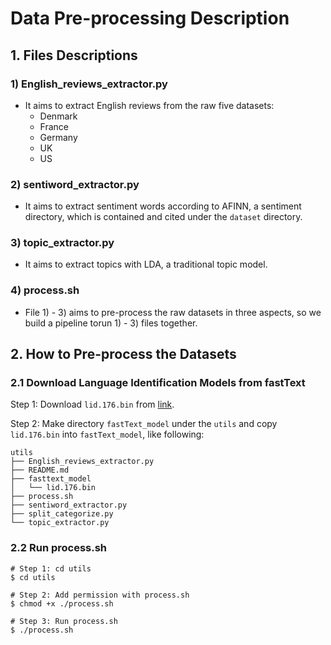 # Data Pre-processing Description


## 1. Files Descriptions

### 1) English_reviews_extractor.py

- It aims to extract English reviews from the raw five datasets: 
  - Denmark
  - France
  - Germany
  - UK
  - US

### 2) sentiword_extractor.py

- It aims to extract sentiment words according to AFINN, a sentiment directory, which is contained and cited under the `dataset` directory.

### 3) topic_extractor.py

- It aims to extract topics with LDA, a traditional topic model.

### 4) process.sh

- File 1) - 3) aims to pre-process the raw datasets in three aspects, so we build a pipeline torun 1) - 3) files together.


## 2. How to Pre-process the Datasets

### 2.1 Download Language Identification Models from fastText

Step 1: Download `lid.176.bin` from [link](https://fasttext.cc/docs/en/language-identification.html).

Step 2: Make directory `fastText_model` under the `utils` and copy `lid.176.bin` into `fastText_model`, like following:

```
utils
├── English_reviews_extractor.py
├── README.md
├── fasttext_model
│   └── lid.176.bin
├── process.sh
├── sentiword_extractor.py
├── split_categorize.py
└── topic_extractor.py
```


### 2.2 Run process.sh

```
# Step 1: cd utils
$ cd utils

# Step 2: Add permission with process.sh
$ chmod +x ./process.sh

# Step 3: Run process.sh
$ ./process.sh
```

